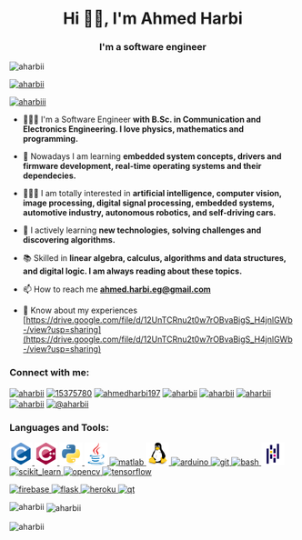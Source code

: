 <h1 align="center">Hi 👋🏼, I'm Ahmed Harbi</h1>
<h3 align="center">I'm a software engineer</h3>

<p align="left"> <img src="https://komarev.com/ghpvc/?username=aharbii&label=Profile%20views&color=0e75b6&style=flat" alt="aharbii" /> </p>

<p align="left"> <a href="https://github.com/ryo-ma/github-profile-trophy"><img src="https://github-profile-trophy.vercel.app/?username=aharbii" alt="aharbii" /></a> </p>

<p align="left"> <a href="https://twitter.com/aharbiii" target="blank"><img src="https://img.shields.io/twitter/follow/aharbiii?logo=twitter&style=for-the-badge" alt="aharbiii" /></a> </p>

- 👨🏻‍🎓 I'm a Software Engineer **with B.Sc. in Communication and Electronics Engineering. I love physics, mathematics and programming.**

- 🌱 Nowadays I am learning **embedded system concepts, drivers and firmware development, real-time operating systems and their dependecies.**

- 👨🏻‍💻 I am totally interested in **artificial intelligence, computer vision, image processing, digital signal processing, embedded systems, automotive industry, autonomous robotics, and self-driving cars.**

- 🚀 I actively learning **new technologies, solving challenges and discovering algorithms.**

- 📚 Skilled in **linear algebra, calculus, algorithms and data structures, and digital logic. I am always reading about these topics.**

- 📫 How to reach me **ahmed.harbi.eg@gmail.com**

- 📄 Know about my experiences [https://drive.google.com/file/d/12UnTCRnu2t0w7rOBvaBigS_H4jnlGWb-/view?usp=sharing](https://drive.google.com/file/d/12UnTCRnu2t0w7rOBvaBigS_H4jnlGWb-/view?usp=sharing)

<h3 align="left">Connect with me:</h3>
<p align="left">
<a href="https://linkedin.com/in/aharbii" target="blank"><img align="center" src="https://raw.githubusercontent.com/rahuldkjain/github-profile-readme-generator/master/src/images/icons/Social/linked-in-alt.svg" alt="aharbii" height="30" width="40" /></a>
<a href="https://stackoverflow.com/users/15375780" target="blank"><img align="center" src="https://raw.githubusercontent.com/rahuldkjain/github-profile-readme-generator/master/src/images/icons/Social/stack-overflow.svg" alt="15375780" height="30" width="40" /></a>
<a href="https://kaggle.com/ahmedharbi197" target="blank"><img align="center" src="https://raw.githubusercontent.com/rahuldkjain/github-profile-readme-generator/master/src/images/icons/Social/kaggle.svg" alt="ahmedharbi197" height="30" width="40" /></a>
<a href="https://www.codechef.com/users/aharbii" target="blank"><img align="center" src="https://cdn.jsdelivr.net/npm/simple-icons@3.1.0/icons/codechef.svg" alt="aharbii" height="30" width="40" /></a>
<a href="https://www.hackerrank.com/aharbii" target="blank"><img align="center" src="https://raw.githubusercontent.com/rahuldkjain/github-profile-readme-generator/master/src/images/icons/Social/hackerrank.svg" alt="aharbii" height="30" width="40" /></a>
<a href="https://codeforces.com/profile/aharbii" target="blank"><img align="center" src="https://raw.githubusercontent.com/rahuldkjain/github-profile-readme-generator/master/src/images/icons/Social/codeforces.svg" alt="aharbii" height="30" width="40" /></a>
<a href="https://www.leetcode.com/aharbii" target="blank"><img align="center" src="https://raw.githubusercontent.com/rahuldkjain/github-profile-readme-generator/master/src/images/icons/Social/leet-code.svg" alt="aharbii" height="30" width="40" /></a>
<a href="https://www.hackerearth.com/@aharbii" target="blank"><img align="center" src="https://raw.githubusercontent.com/rahuldkjain/github-profile-readme-generator/master/src/images/icons/Social/hackerearth.svg" alt="@aharbii" height="30" width="40" /></a>
</p>

<h3 align="left">Languages and Tools:</h3>
<p align="left"> 
<a href="https://www.cprogramming.com/" target="_blank" rel="noreferrer"> <img src="https://raw.githubusercontent.com/devicons/devicon/master/icons/c/c-original.svg" alt="c" width="40" height="40"/> </a>
<a href="https://www.w3schools.com/cpp/" target="_blank" rel="noreferrer"> <img src="https://raw.githubusercontent.com/devicons/devicon/master/icons/cplusplus/cplusplus-original.svg" alt="cplusplus" width="40" height="40"/> </a> 
<a href="https://www.python.org" target="_blank" rel="noreferrer"> <img src="https://raw.githubusercontent.com/devicons/devicon/master/icons/python/python-original.svg" alt="python" width="40" height="40"/> 
<a href="https://www.java.com" target="_blank" rel="noreferrer"> <img src="https://raw.githubusercontent.com/devicons/devicon/master/icons/java/java-original.svg" alt="java" width="40" height="40"/> </a>
<a href="https://www.mathworks.com/" target="_blank" rel="noreferrer"> <img src="https://upload.wikimedia.org/wikipedia/commons/2/21/Matlab_Logo.png" alt="matlab" width="40" height="40"/> </a> 
<a href="https://www.linux.org/" target="_blank" rel="noreferrer"> <img src="https://raw.githubusercontent.com/devicons/devicon/master/icons/linux/linux-original.svg" alt="linux" width="40" height="40"/> </a>
<a href="https://www.arduino.cc/" target="_blank" rel="noreferrer"> <img src="https://cdn.worldvectorlogo.com/logos/arduino-1.svg" alt="arduino" width="40" height="40"/> </a> 
<a href="https://git-scm.com/" target="_blank" rel="noreferrer"> <img src="https://www.vectorlogo.zone/logos/git-scm/git-scm-icon.svg" alt="git" width="40" height="40"/> </a>
<a href="https://www.gnu.org/software/bash/" target="_blank" rel="noreferrer"> <img src="https://www.vectorlogo.zone/logos/gnu_bash/gnu_bash-icon.svg" alt="bash" width="40" height="40"/> </a>  
<a href="https://pandas.pydata.org/" target="_blank" rel="noreferrer"> <img src="https://raw.githubusercontent.com/devicons/devicon/2ae2a900d2f041da66e950e4d48052658d850630/icons/pandas/pandas-original.svg" alt="pandas" width="40" height="40"/> </a>
<a href="https://scikit-learn.org/" target="_blank" rel="noreferrer"> <img src="https://upload.wikimedia.org/wikipedia/commons/0/05/Scikit_learn_logo_small.svg" alt="scikit_learn" width="40" height="40"/> </a>
<a href="https://opencv.org/" target="_blank" rel="noreferrer"> <img src="https://www.vectorlogo.zone/logos/opencv/opencv-icon.svg" alt="opencv" width="40" height="40"/> </a>
<a href="https://www.tensorflow.org" target="_blank" rel="noreferrer"> <img src="https://www.vectorlogo.zone/logos/tensorflow/tensorflow-icon.svg" alt="tensorflow" width="40" height="40"/> </a> </p>
<a href="https://firebase.google.com/" target="_blank" rel="noreferrer"> <img src="https://www.vectorlogo.zone/logos/firebase/firebase-icon.svg" alt="firebase" width="40" height="40"/> </a> 
<a href="https://flask.palletsprojects.com/" target="_blank" rel="noreferrer"> <img src="https://www.vectorlogo.zone/logos/pocoo_flask/pocoo_flask-icon.svg" alt="flask" width="40" height="40"/> </a> 
<a href="https://heroku.com" target="_blank" rel="noreferrer"> <img src="https://www.vectorlogo.zone/logos/heroku/heroku-icon.svg" alt="heroku" width="40" height="40"/> </a>   
</a> <a href="https://www.qt.io/" target="_blank" rel="noreferrer"> <img src="https://upload.wikimedia.org/wikipedia/commons/0/0b/Qt_logo_2016.svg" alt="qt" width="40" height="40"/> </a>  

<p><img align="left" src="https://github-readme-stats.vercel.app/api/top-langs?username=aharbii&show_icons=true&locale=en&layout=compact" alt="aharbii" /></p>

<p>&nbsp;<img align="center" src="https://github-readme-stats.vercel.app/api?username=aharbii&show_icons=true&locale=en" alt="aharbii" /></p>

<p><img align="center" src="https://github-readme-streak-stats.herokuapp.com/?user=aharbii&" alt="aharbii" /></p>
